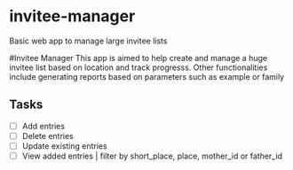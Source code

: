 # invitee-manager
Basic web app to manage large invitee lists

#Invitee Manager
This app is aimed to help create and manage a huge invitee list based on location and track progresss. 
Other functionalities include generating reports based on parameters such as example or family

## Tasks
- [ ] Add entries
- [ ] Delete entries
- [ ] Update existing entries
- [ ] View added entries | filter by short_place, place, mother_id or father_id
